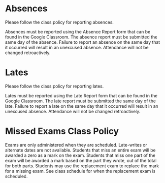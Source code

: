 
# Absences
Please follow the class policy for reporting absences. 

Absences must be reported using the Absence Report form that can be found in the Google Classroom. The absence report must be submitted the same day of the absence. Failure to report an absence on the same day that it occurred will result in an unexcused absence. Attendance will not be changed retroactively.

# Lates
Please follow the class policy for reporting lates. 

Lates must be reported using the Late Report form that can be found in the Google Classroom. The late report must be submitted the same day of the late. Failure to report a late on the same day that it occurred will result in an unexcused absence. Attendance will not be changed retroactively.

# Missed Exams Class Policy
Exams are only administered when they are scheduled. Late-writes or alternate dates are not available. Students that miss an entire exam will be awarded a zero as a mark on the exam. Students that miss one part of the exam will be awarded a mark based on the part they wrote, out of the total for both parts. Students may use the replacement exam to replace the mark for a missing exam. See class schedule for when the replacement exam is scheduled.  